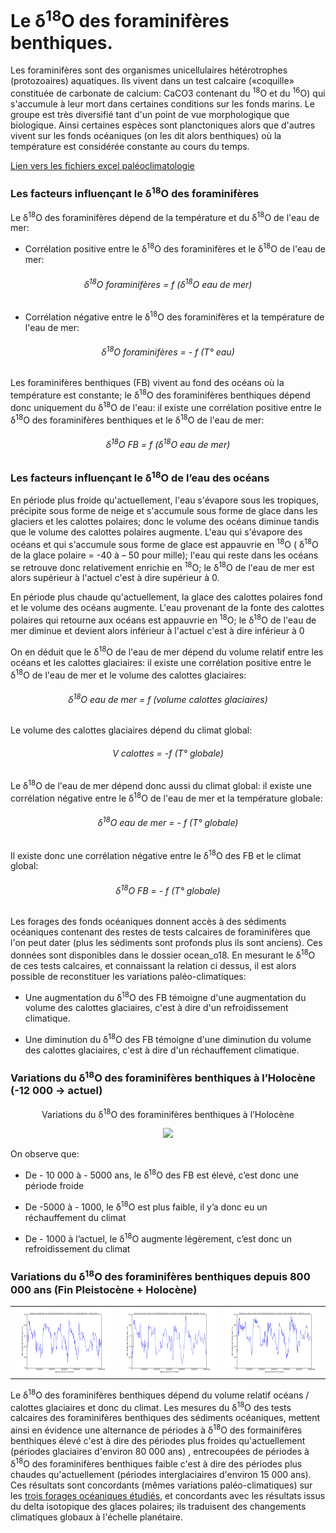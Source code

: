 # Le δ<sup>18</sup>O des foraminifères benthiques.

Les foraminifères sont des organismes unicellulaires hétérotrophes (protozoaires) aquatiques. Ils vivent dans un test calcaire («coquille» constituée de carbonate de calcium: CaCO3 contenant du <sup>18</sup>O et du <sup>16</sup>O) qui s'accumule à leur mort dans certaines conditions sur les fonds marins. Le groupe est très diversifié tant d'un point de vue morphologique que biologique. Ainsi certaines espèces sont planctoniques alors que d'autres vivent sur les fonds océaniques (on les dit alors benthiques) où la température est considérée constante au cours du temps.


[Lien vers les fichiers excel paléoclimatologie](https://github.com/YannBouyeron/SVT-TS/tree/master/SPE-Climat/Excel%20Paleoclimatologie)

### Les facteurs influençant le δ<sup>18</sup>O des foraminifères 


Le δ<sup>18</sup>O des foraminifères dépend de la température et du δ<sup>18</sup>O de l'eau de mer: 

- Corrélation positive entre le δ<sup>18</sup>O des foraminifères et le δ<sup>18</sup>O de l'eau de mer:      

<h6 align="center">δ<sup>18</sup>O foraminifères = f (δ<sup>18</sup>O eau de mer)</h6>

- Corrélation négative entre le δ<sup>18</sup>O des foraminifères et la température de l'eau de mer:     

<h6 align="center">δ<sup>18</sup>O foraminifères = - f (T° eau)</h6>



Les foraminifères benthiques (FB) vivent au fond des océans où la température est constante; le δ<sup>18</sup>O des foraminifères benthiques dépend donc uniquement du δ<sup>18</sup>O de l'eau: il existe une corrélation positive entre le δ<sup>18</sup>O des foraminifères benthiques et le δ<sup>18</sup>O de l'eau de mer: 

<h6 align="center">δ<sup>18</sup>O FB = f (δ<sup>18</sup>O eau de mer)</h6>

### Les facteurs influençant le δ<sup>18</sup>O de l’eau des océans

En période plus froide qu'actuellement, l'eau s'évapore sous les tropiques, précipite sous forme de neige et s'accumule sous forme de glace dans les glaciers et les calottes polaires; donc le volume des océans diminue tandis que le volume des calottes polaires augmente. 
L'eau qui s'évapore des océans et qui s'accumule sous forme de glace est appauvrie en <sup>18</sup>O ( δ<sup>18</sup>O de la glace polaire = -40 à – 50 pour mille); l'eau qui reste dans les océans se retrouve donc relativement enrichie en <sup>18</sup>O; le δ<sup>18</sup>O de l'eau de mer est alors supérieur à l'actuel c'est à dire supérieur à 0.

<p></p>

En période plus chaude qu'actuellement, la glace des calottes polaires fond et le volume des océans augmente. 
L'eau provenant de la fonte des calottes polaires qui retourne aux océans est appauvrie en <sup>18</sup>O; le δ<sup>18</sup>O de l'eau de mer diminue et devient alors inférieur à l'actuel c'est à dire inférieur à 0

<p></p>

On en déduit que le δ<sup>18</sup>O de l'eau de mer dépend du volume relatif entre les océans et les calottes glaciaires: il existe une corrélation positive entre le δ<sup>18</sup>O de l'eau de mer et le volume des calottes glaciaires: 

<h6 align="center">δ<sup>18</sup>O eau de mer = f (volume calottes glaciaires)</h6>


Le volume des calottes glaciaires dépend du climat global:

<h6 align="center"> V calottes = -f (T° globale)</h6>

Le δ<sup>18</sup>O de l'eau de mer dépend donc aussi du climat global: il existe une corrélation négative entre le δ<sup>18</sup>O de l'eau de mer et la température globale: 

<h6 align= "center">δ<sup>18</sup>O eau de mer = - f (T° globale)</h6>




Il existe donc une corrélation négative entre le δ<sup>18</sup>O des FB et le climat global:   

<h6 align="center"> δ<sup>18</sup>O FB = - f (T° globale) </h6>


Les forages des fonds océaniques donnent accès à des sédiments océaniques contenant des restes de tests calcaires de foraminifères que l'on peut dater (plus les sédiments sont profonds plus ils sont anciens). Ces données sont disponibles dans le dossier ocean_o18. En mesurant le δ<sup>18</sup>O de ces tests calcaires, et connaissant la relation ci dessus, il est alors possible de reconstituer les variations paléo-climatiques:

- Une augmentation du δ<sup>18</sup>O des FB témoigne d'une augmentation du volume des calottes glaciaires, c'est à dire d'un refroidissement climatique. 

- Une diminution du δ<sup>18</sup>O des FB témoigne d'une diminution du volume des calottes glaciaires, c'est à dire  d'un réchauffement climatique.   




### Variations du δ<sup>18</sup>O des foraminifères benthiques à l’Holocène (-12 000 -> actuel)

<p align=center>Variations du δ<sup>18</sup>O des foraminifères benthiques à l’Holocène</p>

<div align=center><a href="https://ipfs.io/ipfs/QmTwDD8asZt7UAtdKmQjRB2aneKjACvCB6cFcCd7srAtiL"><img src="https://ipfs.io/ipfs/QmTwDD8asZt7UAtdKmQjRB2aneKjACvCB6cFcCd7srAtiL" width=60%></a></div>

On observe que:

- De - 10 000 à - 5000 ans, le δ<sup>18</sup>O des FB est élevé, c’est donc une période froide

- De -5000 à - 1000, le δ<sup>18</sup>O est plus faible, il y’a donc eu un réchauffement du climat

- De - 1000 à l’actuel, le δ<sup>18</sup>O augmente légèrement, c’est donc un refroidissement du climat



### Variations du δ<sup>18</sup>O des foraminifères benthiques depuis 800 000 ans (Fin Pleistocène + Holocène)

<table>

<tr>
<td><img src="https://raw.githubusercontent.com/YannBouyeron/SVT-TS/master/SPE-Climat/doc/75D13DDD-D4A1-452F-BE36-0FF4B9A2070C.png" alt=""></td>
   
<td><img src="https://raw.githubusercontent.com/YannBouyeron/SVT-TS/master/SPE-Climat/doc/BF36B891-1BD7-46B0-B487-C4BD165AC9BA.png" alt=""></td> 


<td><img src="https://raw.githubusercontent.com/YannBouyeron/SVT-TS/master/SPE-Climat/doc/F0D26D5F-1C26-4AFE-827C-4E6734A5E6D9.png" alt=""></td> 

</tr>
</table>



Le δ<sup>18</sup>O des foraminifères benthiques dépend du volume relatif océans / calottes glaciaires et donc du climat. Les mesures du δ<sup>18</sup>O des tests calcaires des foraminifères benthiques des sédiments océaniques, mettent ainsi en évidence une alternance de périodes à δ<sup>18</sup>O des formainifères benthiques élevé c'est à dire des périodes plus froides qu'actuellement (périodes glaciaires d'environ 80 000 ans) , entrecoupées de périodes à δ<sup>18</sup>O des foraminifères benthiques faible c'est à dire des périodes plus chaudes qu'actuellement (périodes interglaciaires d'environ 15 000 ans). Ces résultats sont concordants (mêmes variations paléo-climatiques) sur les [trois forages océaniques étudiés](https://ipfs.io/ipfs/QmZW1ZZUYvqWyE57RaqKryaD1kKLVmZYXe7wnyKe7AsxLm), et concordants avec les résultats issus du delta isotopique des glaces polaires; ils traduisent des changements climatiques globaux à l'échelle planétaire.
